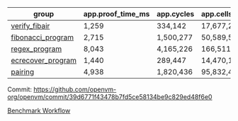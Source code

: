 | group | app.proof_time_ms | app.cycles | app.cells_used | leaf.proof_time_ms | leaf.cycles | leaf.cells_used |
| -- | -- | -- | -- | -- | -- | -- |
| [verify_fibair](https://github.com/openvm-org/openvm/blob/benchmark-results/benchmarks/verify_fibair-39d6771f43478b7fd5ce58134be9c829ed48f6e0.md) | 1,259 |  334,142 |  17,677,298 |- | - | - |
| [fibonacci_program](https://github.com/openvm-org/openvm/blob/benchmark-results/benchmarks/fibonacci-39d6771f43478b7fd5ce58134be9c829ed48f6e0.md) | 2,715 |  1,500,277 |  50,589,503 | 3,805 |  1,263,322 |  70,283,900 |
| [regex_program](https://github.com/openvm-org/openvm/blob/benchmark-results/benchmarks/regex-39d6771f43478b7fd5ce58134be9c829ed48f6e0.md) | 8,043 |  4,165,226 |  166,511,152 | 14,520 |  3,982,122 |  304,557,194 |
| [ecrecover_program](https://github.com/openvm-org/openvm/blob/benchmark-results/benchmarks/ecrecover-39d6771f43478b7fd5ce58134be9c829ed48f6e0.md) | 1,440 |  289,447 |  14,470,186 | 12,719 |  2,988,524 |  244,252,294 |
| [pairing](https://github.com/openvm-org/openvm/blob/benchmark-results/benchmarks/pairing-39d6771f43478b7fd5ce58134be9c829ed48f6e0.md) | 4,938 |  1,820,436 |  95,832,407 | 14,216 |  3,267,482 |  273,857,628 |


Commit: https://github.com/openvm-org/openvm/commit/39d6771f43478b7fd5ce58134be9c829ed48f6e0

[Benchmark Workflow](https://github.com/openvm-org/openvm/actions/runs/14415279797)

